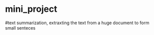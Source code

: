 # mini_project
#text summarization, extraxting the text from a huge document to form small senteces
